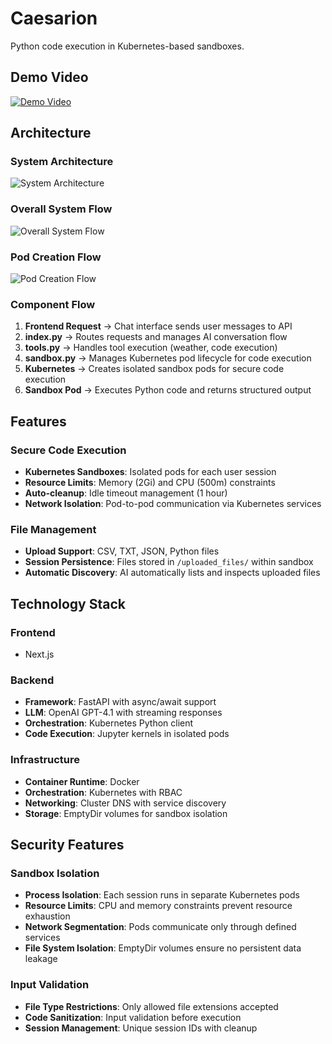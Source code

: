 # Caesarion

Python code execution in Kubernetes-based sandboxes.

## Demo Video
[![Demo Video](https://img.shields.io/badge/▶️_Watch_Demo-Google_Drive-blue?style=for-the-badge)](https://drive.google.com/file/d/1ZVXjrfha_-rzlIYy3VYYABKv0qtxRhJC/view?usp=sharing)


## Architecture

### System Architecture
![System Architecture](https://drive.google.com/uc?export=view&id=1uPX6vurRm4I8h3stuJ6mxLtlA7G8SEvY)

### Overall System Flow
![Overall System Flow](https://drive.google.com/uc?export=view&id=1UGf5OkHPzIpgKlNHaC9cRT_93_N9qPtD)

### Pod Creation Flow
![Pod Creation Flow](https://drive.google.com/uc?export=view&id=1xw10oMOM22ncJFy-TOlijzbmepHExmrC)

### Component Flow
1. **Frontend Request** → Chat interface sends user messages to API
2. **index.py** → Routes requests and manages AI conversation flow
3. **tools.py** → Handles tool execution (weather, code execution)
4. **sandbox.py** → Manages Kubernetes pod lifecycle for code execution
5. **Kubernetes** → Creates isolated sandbox pods for secure code execution
6. **Sandbox Pod** → Executes Python code and returns structured output

## Features
### Secure Code Execution
- **Kubernetes Sandboxes**: Isolated pods for each user session
- **Resource Limits**: Memory (2Gi) and CPU (500m) constraints
- **Auto-cleanup**: Idle timeout management (1 hour)
- **Network Isolation**: Pod-to-pod communication via Kubernetes services

### File Management
- **Upload Support**: CSV, TXT, JSON, Python files
- **Session Persistence**: Files stored in `/uploaded_files/` within sandbox
- **Automatic Discovery**: AI automatically lists and inspects uploaded files


## Technology Stack

### Frontend
- Next.js

### Backend
- **Framework**: FastAPI with async/await support
- **LLM**: OpenAI GPT-4.1 with streaming responses
- **Orchestration**: Kubernetes Python client
- **Code Execution**: Jupyter kernels in isolated pods

### Infrastructure
- **Container Runtime**: Docker
- **Orchestration**: Kubernetes with RBAC
- **Networking**: Cluster DNS with service discovery
- **Storage**: EmptyDir volumes for sandbox isolation


## Security Features

### Sandbox Isolation
- **Process Isolation**: Each session runs in separate Kubernetes pods
- **Resource Limits**: CPU and memory constraints prevent resource exhaustion
- **Network Segmentation**: Pods communicate only through defined services
- **File System Isolation**: EmptyDir volumes ensure no persistent data leakage

### Input Validation
- **File Type Restrictions**: Only allowed file extensions accepted
- **Code Sanitization**: Input validation before execution
- **Session Management**: Unique session IDs with cleanup

